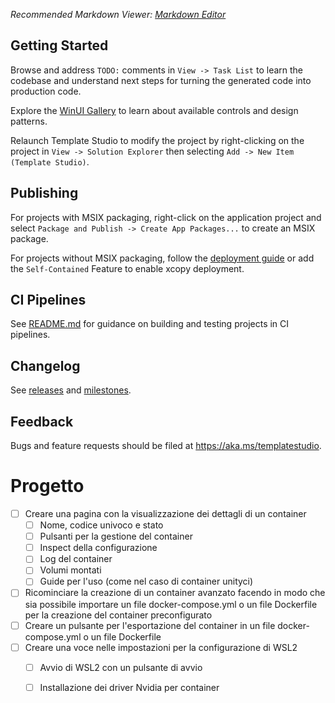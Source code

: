 ﻿*Recommended Markdown Viewer: [Markdown Editor](https://marketplace.visualstudio.com/items?itemName=MadsKristensen.MarkdownEditor2)*

## Getting Started

Browse and address `TODO:` comments in `View -> Task List` to learn the codebase and understand next steps for turning the generated code into production code.

Explore the [WinUI Gallery](https://www.microsoft.com/store/productId/9P3JFPWWDZRC) to learn about available controls and design patterns.

Relaunch Template Studio to modify the project by right-clicking on the project in `View -> Solution Explorer` then selecting `Add -> New Item (Template Studio)`.

## Publishing

For projects with MSIX packaging, right-click on the application project and select `Package and Publish -> Create App Packages...` to create an MSIX package.

For projects without MSIX packaging, follow the [deployment guide](https://docs.microsoft.com/windows/apps/windows-app-sdk/deploy-unpackaged-apps) or add the `Self-Contained` Feature to enable xcopy deployment.

## CI Pipelines

See [README.md](https://github.com/microsoft/TemplateStudio/blob/main/docs/WinUI/pipelines/README.md) for guidance on building and testing projects in CI pipelines.

## Changelog

See [releases](https://github.com/microsoft/TemplateStudio/releases) and [milestones](https://github.com/microsoft/TemplateStudio/milestones).

## Feedback

Bugs and feature requests should be filed at https://aka.ms/templatestudio.

# Progetto

- [ ] Creare una pagina con la visualizzazione dei dettagli di un container
    - [ ] Nome, codice univoco e stato
    - [ ] Pulsanti per la gestione del container
    - [ ] Inspect della configurazione
    - [ ] Log del container
    - [ ] Volumi montati
    - [ ] Guide per l'uso (come nel caso di container unityci)
- [ ] Ricominciare la creazione di un container avanzato facendo in modo che sia possibile importare un file docker-compose.yml o un file Dockerfile per la creazione del container preconfigurato
- [ ] Creare un pulsante per l'esportazione del container in un file docker-compose.yml o un file Dockerfile
- [ ] Creare una voce nelle impostazioni per la configurazione di WSL2
    - [ ] Avvio di WSL2 con un pulsante di avvio
    - [ ] Installazione dei driver Nvidia per container

